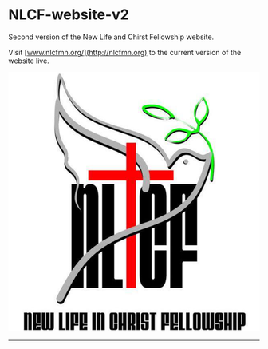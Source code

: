 # NLCF-website-v2

Second version of the New Life and Chirst Fellowship website.

Visit [www.nlcfmn.org/](http://nlcfmn.org) to the current version of the website live.

<img src="assets/img/main-header/logo.jpg"
alt="New life in Chirst logo" />

***
